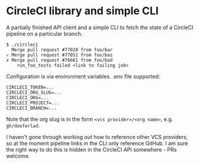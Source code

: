# CircleCI library and simple CLI

A partially finished API client and a simple CLI to fetch the state of a CircleCI pipeline on a particular branch.

```
$ ./circleci
  Merge pull request #77028 from foo/bar
✓ Merge pull request #77051 from foo/baz
✗ Merge pull request #76661 from foo/bad
    run_foo_tests failed <link to failing job>
```

Configuration is via environment variables. .env file supported:

```
CIRCLECI_TOKEN=...
CIRCLECI_ORG_SLUG=...
CIRCLECI_ORG=...
CIRCLECI_PROJECT=...
CIRCLECI_BRANCH=...
```

Note that the org slug is in the form `<vcs provider>/<org name>`, e.g. `gh/dooferlad`.

I haven't gone through working out how to reference other VCS providers, so at the moment pipeline links in the
CLI only reference GitHub. I am sure the right way to do this is hidden in the CircleCI API somewhere - PRs welcome.